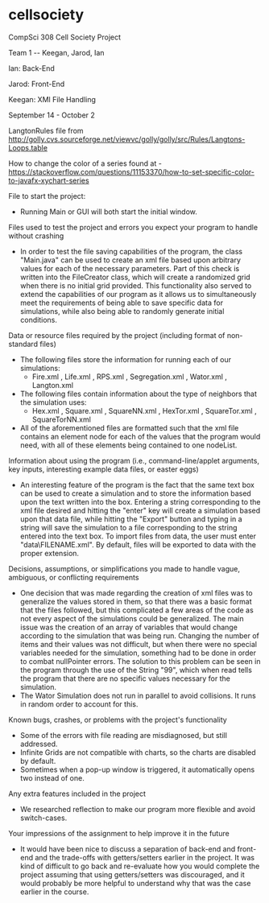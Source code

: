 # cellsociety

CompSci 308 Cell Society Project

Team 1 -- Keegan, Jarod, Ian

Ian: Back-End

Jarod: Front-End

Keegan: XMl File Handling

September 14 - October 2

LangtonRules file from http://golly.cvs.sourceforge.net/viewvc/golly/golly/src/Rules/Langtons-Loops.table 

How to change the color of a series found at - https://stackoverflow.com/questions/11153370/how-to-set-specific-color-to-javafx-xychart-series

File to start the project:
* Running Main or GUI will both start the initial window.

Files used to test the project and errors you expect your program to handle without crashing
* In order to test the file saving capabilities of the program, the class "Main.java" can be used to create an xml file based upon arbitrary values for each of the necessary parameters. Part of this check is written into the FileCreator class, which will create a randomized grid when there is no initial grid provided. This functionality also served to extend the capabilities of our program as it allows us to simultaneously meet the requirements of being able to save specific data for simulations, while also being able to randomly generate initial conditions. 

Data or resource files required by the project (including format of non-standard files)
* The following files store the information for running each of our simulations:
    *  Fire.xml , Life.xml , RPS.xml , Segregation.xml , Wator.xml , Langton.xml 
*  The following files contain information about the type of neighbors that the simulation uses:
    * Hex.xml , Square.xml , SquareNN.xml , HexTor.xml , SquareTor.xml , SquareTorNN.xml
* All of the aforementioned files are formatted such that the xml file contains an element node for each of the values that the program would need, with all of these elements being contained to one nodeList. 

Information about using the program (i.e., command-line/applet arguments, key inputs, interesting example data files, or easter eggs)
* An interesting feature of the program is the fact that the same text box can be used to create a simulation and to store the information based upon the text written into the box. Entering a string corresponding to the xml file desired and hitting the "enter" key will create a simulation based upon that data file, while hitting the "Export" button and typing in a string will save the simulation to a file corresponding to the string entered into the text box. To import files from data, the user must enter "data\\FILENAME.xml". By default, files will be exported to data with the proper extension.

Decisions, assumptions, or simplifications you made to handle vague, ambiguous, or conflicting requirements
* One decision that was made regarding the creation of xml files was to generalize the values stored in them, so that there was a basic format that the files followed, but this complicated a few areas of the code as not every aspect of the simulations could be generalized. The main issue was the creation of an array of variables that would change according to the simulation that was being run. Changing the number of items and their values was not difficult, but when there were no special variables needed for the simulation, something had to be done in order to combat nullPointer errors. The solution to this problem can be seen in the program through the use of the String "99", which when read tells the program that there are no specific values necessary for the simulation. 
* The Wator Simulation does not run in parallel to avoid collisions. It runs in random order to account for this. 

Known bugs, crashes, or problems with the project's functionality
* Some of the errors with file reading are misdiagnosed, but still addressed. 
* Infinite Grids are not compatible with charts, so the charts are disabled by default.
* Sometimes when a pop-up window is triggered, it automatically opens two instead of one.

Any extra features included in the project
* We researched reflection to make our program more flexible and avoid switch-cases.

Your impressions of the assignment to help improve it in the future
* It would have been nice to discuss a separation of back-end and front-end and the trade-offs with getters/setters earlier in the project. It was kind of difficult to go back and re-evaluate how you would complete the project assuming that using getters/setters was discouraged, and it would probably be more helpful to understand why that was the case earlier in the course.